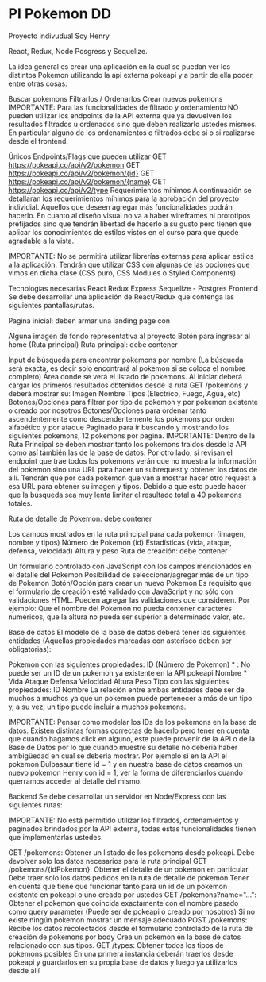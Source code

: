 # PI Pokemon DD
 Proyecto indivudual Soy Henry
 
 React, Redux, Node Posgress y Sequelize.

 La idea general es crear una aplicación en la cual se puedan ver los distintos Pokemon utilizando la api externa pokeapi y a partir de ella poder, entre otras cosas:

Buscar pokemons
Filtrarlos / Ordenarlos
Crear nuevos pokemons
IMPORTANTE: Para las funcionalidades de filtrado y ordenamiento NO pueden utilizar los endpoints de la API externa que ya devuelven los resultados filtrados u ordenados sino que deben realizarlo ustedes mismos. En particular alguno de los ordenamientos o filtrados debe si o si realizarse desde el frontend.

Únicos Endpoints/Flags que pueden utilizar
GET https://pokeapi.co/api/v2/pokemon
GET https://pokeapi.co/api/v2/pokemon/{id}
GET https://pokeapi.co/api/v2/pokemon/{name}
GET https://pokeapi.co/api/v2/type
Requerimientos mínimos
A continuación se detallaran los requerimientos mínimos para la aprobación del proyecto individial. Aquellos que deseen agregar más funcionalidades podrán hacerlo. En cuanto al diseño visual no va a haber wireframes ni prototipos prefijados sino que tendrán libertad de hacerlo a su gusto pero tienen que aplicar los conocimientos de estilos vistos en el curso para que quede agradable a la vista.

IMPORTANTE: No se permitirá utilizar librerías externas para aplicar estilos a la aplicación. Tendrán que utilizar CSS con algunas de las opciones que vimos en dicha clase (CSS puro, CSS Modules o Styled Components)

Tecnologías necesarias
 React
 Redux
 Express
 Sequelize - Postgres
Frontend
Se debe desarrollar una aplicación de React/Redux que contenga las siguientes pantallas/rutas.

Pagina inicial: deben armar una landing page con

 Alguna imagen de fondo representativa al proyecto
 Botón para ingresar al home (Ruta principal)
Ruta principal: debe contener

 Input de búsqueda para encontrar pokemons por nombre (La búsqueda será exacta, es decir solo encontrará al pokemon si se coloca el nombre completo)
 Área donde se verá el listado de pokemons. Al iniciar deberá cargar los primeros resultados obtenidos desde la ruta GET /pokemons y deberá mostrar su:
Imagen
Nombre
Tipos (Electrico, Fuego, Agua, etc)
 Botones/Opciones para filtrar por tipo de pokemon y por pokemon existente o creado por nosotros
 Botones/Opciones para ordenar tanto ascendentemente como descendentemente los pokemons por orden alfabético y por ataque
 Paginado para ir buscando y mostrando los siguientes pokemons, 12 pokemons por pagina.
IMPORTANTE: Dentro de la Ruta Principal se deben mostrar tanto los pokemons traidos desde la API como así también las de la base de datos. Por otro lado, si revisan el endpoint que trae todos los pokemons verán que no muestra la información del pokemon sino una URL para hacer un subrequest y obtener los datos de allí. Tendrán que por cada pokemon que van a mostrar hacer otro request a esa URL para obtener su imagen y tipos. Debido a que esto puede hacer que la búsqueda sea muy lenta limitar el resultado total a 40 pokemons totales.

Ruta de detalle de Pokemon: debe contener

 Los campos mostrados en la ruta principal para cada pokemon (imagen, nombre y tipos)
 Número de Pokemon (id)
 Estadísticas (vida, ataque, defensa, velocidad)
 Altura y peso
Ruta de creación: debe contener

 Un formulario controlado con JavaScript con los campos mencionados en el detalle del Pokemon
 Posibilidad de seleccionar/agregar más de un tipo de Pokemon
 Botón/Opción para crear un nuevo Pokemon
Es requisito que el formulario de creación esté validado con JavaScript y no sólo con validaciones HTML. Pueden agregar las validaciones que consideren. Por ejemplo: Que el nombre del Pokemon no pueda contener caracteres numéricos, que la altura no pueda ser superior a determinado valor, etc.

Base de datos
El modelo de la base de datos deberá tener las siguientes entidades (Aquellas propiedades marcadas con asterísco deben ser obligatorias):

 Pokemon con las siguientes propiedades:
ID (Número de Pokemon) * : No puede ser un ID de un pokemon ya existente en la API pokeapi
Nombre *
Vida
Ataque
Defensa
Velocidad
Altura
Peso
 Tipo con las siguientes propiedades:
ID
Nombre
La relación entre ambas entidades debe ser de muchos a muchos ya que un pokemon puede pertenecer a más de un tipo y, a su vez, un tipo puede incluir a muchos pokemons.

IMPORTANTE: Pensar como modelar los IDs de los pokemons en la base de datos. Existen distintas formas correctas de hacerlo pero tener en cuenta que cuando hagamos click en alguno, este puede provenir de la API o de la Base de Datos por lo que cuando muestre su detalle no debería haber ambigüedad en cual se debería mostrar. Por ejemplo si en la API el pokemon Bulbasaur tiene id = 1 y en nuestra base de datos creamos un nuevo pokemon Henry con id = 1, ver la forma de diferenciarlos cuando querramos acceder al detalle del mismo.

Backend
Se debe desarrollar un servidor en Node/Express con las siguientes rutas:

IMPORTANTE: No está permitido utilizar los filtrados, ordenamientos y paginados brindados por la API externa, todas estas funcionalidades tienen que implementarlas ustedes.

 GET /pokemons:
Obtener un listado de los pokemons desde pokeapi.
Debe devolver solo los datos necesarios para la ruta principal
 GET /pokemons/{idPokemon}:
Obtener el detalle de un pokemon en particular
Debe traer solo los datos pedidos en la ruta de detalle de pokemon
Tener en cuenta que tiene que funcionar tanto para un id de un pokemon existente en pokeapi o uno creado por ustedes
 GET /pokemons?name="...":
Obtener el pokemon que coincida exactamente con el nombre pasado como query parameter (Puede ser de pokeapi o creado por nosotros)
Si no existe ningún pokemon mostrar un mensaje adecuado
 POST /pokemons:
Recibe los datos recolectados desde el formulario controlado de la ruta de creación de pokemons por body
Crea un pokemon en la base de datos relacionado con sus tipos.
 GET /types:
Obtener todos los tipos de pokemons posibles
En una primera instancia deberán traerlos desde pokeapi y guardarlos en su propia base de datos y luego ya utilizarlos desde allí
